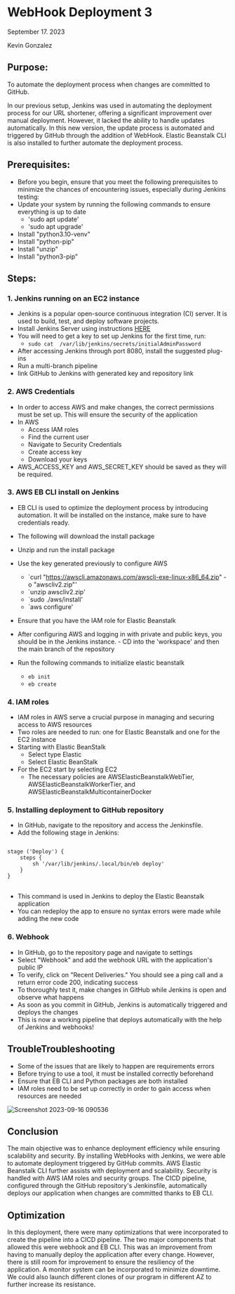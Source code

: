 # WebHook Deployment 3
September 17. 2023

Kevin Gonzalez

## Purpose:

To automate the deployment process when changes are committed to GitHub.

In our previous setup, Jenkins was used in automating the deployment process for our URL shortener, offering a significant improvement over manual deployment. However, it lacked the ability to handle updates automatically. In this new version, the update process is automated and triggered by GitHub through the addition of WebHook. Elastic Beanstalk CLI is also installed to further automate the deployment process.
## Prerequisites:
- Before you begin, ensure that you meet the following prerequisites to minimize the chances of encountering issues, especially during Jenkins testing:
- Update your system by running the following commands to ensure everything is up to date
    - 'sudo apt update'
    - 'sudo apt upgrade'
- Install "python3.10-venv"
- Install "python-pip"
- Install "unzip"
- Install "python3-pip"

## Steps:

### 1. Jenkins running on an EC2 instance

- Jenkins is a popular open-source continuous integration (CI) server. It is used to build, test, and deploy software projects.
- Install Jenkins Server using instructions [HERE](https://pkg.jenkins.io/debian/)
- You will need to get a key to set up Jenkins for the first time, run:
     -  `sudo cat  /var/lib/jenkins/secrets/initialAdminPassword`
- After accessing Jenkins through port 8080, install the suggested plug-ins
- Run a multi-branch pipeline
- link GitHub to Jenkins with generated key and repository link
  
### 2. AWS Credentials

- In order to access AWS and make changes, the correct permissions must be set up. This will ensure the security of the application
- In AWS
    -  Access IAM roles
    -  Find the current user
    -  Navigate to Security Credentials
    -  Create access key
    -  Download your keys
- AWS_ACCESS_KEY and AWS_SECRET_KEY should be saved as they will be required.

### 3. AWS EB CLI install on Jenkins

- EB CLI is used to optimize the deployment process by introducing automation. It will be installed on the instance, make sure to have credentials ready.
- The following will download the install package
- Unzip and run the install package
- Use the key generated previously to configure AWS
    - `curl "https://awscli.amazonaws.com/awscli-exe-linux-x86_64.zip" -o "awscliv2.zip"'
    - `unzip awscliv2.zip'
    - `sudo ./aws/install'
    - `aws configure'

- Ensure that you have the IAM role for Elastic Beanstalk
- After configuring AWS and logging in with private and public keys, you should be in the Jenkins instance. - CD into the 'workspace' and then the main branch of the repository
- Run the following commands to initialize elastic beanstalk
    - `eb init`
    - `eb create`
  

### 4. IAM roles

- IAM roles in AWS serve a crucial purpose in managing and securing access to AWS resources
- Two roles are needed to run: one for Elastic Beanstalk and one for the EC2 instance
- Starting with Elastic BeanStalk
  - Select type Elastic
  - Select Elastic BeanStalk
- For the EC2 start by selecting EC2
     - The necessary policies are AWSElasticBeanstalkWebTier, AWSElasticBeanstalkWorkerTier, and AWSElasticBeanstalkMulticontainerDocker

### 5. Installing deployment to GitHub repository 

- In GitHub, navigate to the repository and access the Jenkinsfile.
- Add the following stage in Jenkins:
<pre>
<code>
stage ('Deploy') { 
    steps { 
        sh '/var/lib/jenkins/.local/bin/eb deploy' 
    } 
}
</code>
</pre>
- This command is used in Jenkins to deploy the Elastic Beanstalk application
- You can redeploy the app to ensure no syntax errors were made while adding the new code

### 6. Webhook

- In GitHub, go to the repository page and navigate to settings
- Select "Webhook" and add the webhook URL with the application's public IP
- To verify, click on "Recent Deliveries." You should see a ping call and a return error code 200, indicating success
- To thoroughly test it, make changes in GitHub while Jenkins is open and observe what happens
- As soon as you commit in GitHub, Jenkins is automatically triggered and deploys the changes
- This is now a working pipeline that deploys automatically with the help of Jenkins and webhooks!

## TroubleTroubleshooting

- Some of the issues that are likely to happen are requirements errors
- Before trying to use a tool, it must be installed correctly beforehand
- Ensure that EB CLI and Python packages are both installed
- IAM roles need to be set up correctly in order to gain access when resources are needed
  
![Screenshot 2023-09-16 090536](https://github.com/kevingonzalez7997/Deployment3/assets/59447523/fb792d17-eedf-495d-b8bf-5c0faf4f0c9e)

## Conclusion
The main objective was to enhance deployment efficiency while ensuring scalability and security. By installing WebHooks with Jenkins, we were able to automate deployment triggered by GitHub commits. AWS Elastic Beanstalk CLI further assists with deployment and scalability. Security is handled with AWS IAM roles and security groups. The CICD pipeline, configured through the GitHub repository's Jenkinsfile, automatically deploys our application when changes are committed thanks to EB CLI. 

## Optimization 

In this deployment, there were many optimizations that were incorporated to create the pipeline into a CICD pipeline. The two major components that allowed this were webhook and EB CLI. This was an improvement from having to manually deploy the application after every change. However, there is still room for improvement to ensure the resiliency of the application. A monitor system can be incorporated to minimize downtime. We could also launch different clones of our program in different AZ to further increase its resistance.
